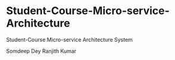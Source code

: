 # Student-Course-Micro-service-Architecture
Student-Course Micro-service Architecture System


Somdeep Dey
Ranjith Kumar
